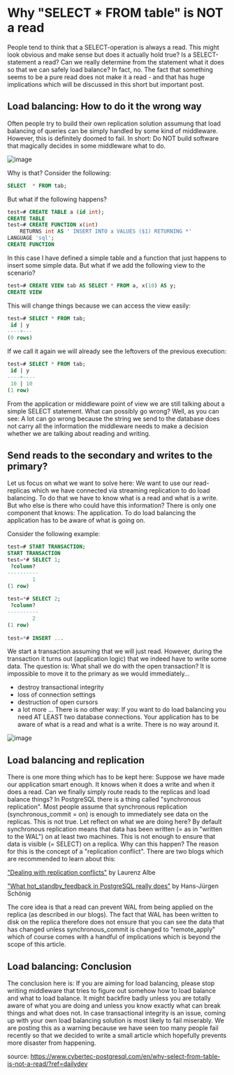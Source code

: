 # Why "SELECT * FROM table" is NOT a read

People tend to think that a SELECT-operation is always a read. This might look obvious and make sense but does it actually hold true? Is a SELECT-statement a read? Can we really determine from the statement what it does so that we can safely load balance? In fact, no. The fact that something seems to be a pure read does not make it a read - and that has huge implications which will be discussed in this short but
important post.

## Load balancing: How to do it the wrong way
Often people try to build their own replication solution assumung that load balancing of queries can be simply handled by some kind of middleware. However, this is definitely doomed to fail. In short: Do NOT build software that magically decides in some middleware what to do.

![image](https://github.com/user-attachments/assets/b5c5b05e-4a1f-4cda-a72d-4b15122b2f1a)

Why is that? Consider the following:

```sql
SELECT  * FROM tab;
```

But what if the following happens?

```sql
test=# CREATE TABLE a (id int);
CREATE TABLE
test=# CREATE FUNCTION x(int) 
    RETURNS int AS ' INSERT INTO a VALUES ($1) RETURNING *' 
LANGUAGE 'sql';
CREATE FUNCTION
```

In this case I have defined a simple table and a function that just happens to insert some simple data. But what if we add the following view to the scenario?

```sql
test=# CREATE VIEW tab AS SELECT * FROM a, x(10) AS y;
CREATE VIEW
```
This will change things because we can access the view easily:

```sql
test=# SELECT * FROM tab;
 id | y 
----+---
(0 rows)
```

If we call it again we will already see the leftovers of the previous execution:

```sql
test=# SELECT * FROM tab;
 id | y  
----+----
 10 | 10
(1 row)
```

From the application or middleware point of view we are still talking about a simple SELECT statement. What can possibly go wrong? Well, as you can see: A lot can go wrong because the string we send to the database does not carry all the information the middleware needs to make a decision whether we are talking about reading and writing.

## Send reads to the secondary and writes to the primary?
Let us focus on what we want to solve here: We want to use our read-replicas which we have connected via streaming replication to do load balancing. To do that we have to know what is a read and what is a write. But who else is there who could have this information? There is only one component that knows: The application. To do load balancing the application has to be aware of what is going on.

Consider the following example:
```sql
test=# START TRANSACTION;
START TRANSACTION
test=*# SELECT 1;
 ?column? 
----------
        1
(1 row)
 
test=*# SELECT 2;
 ?column? 
----------
        2
(1 row)
 
test=*# INSERT ...
```

We start a transaction assuming that we will just read. However, during the transaction it turns out (application logic) that we indeed have to write some data. The question is: What shall we do with the open transaction? It is impossible to move it to the primary as we would immediately…

- destroy transactional integrity
- loss of connection settings
- destruction of open cursors
- a lot more …
There is no other way: If you want to do load balancing you need AT LEAST two database connections. Your application has to be aware of what is a read and what is a write. There is no way around it.

![image](https://github.com/user-attachments/assets/a7c11771-6c4c-4c14-9745-758e74594fe3)

## Load balancing and replication
There is one more thing which has to be kept here: Suppose we have made our application smart enough. It knows when it does a write and when it does a read. Can we finally simply route reads to the replicas and load balance things? In PostgreSQL there is a thing called "synchronous replication". Most people
assume that synchronous replication (synchronous_commit = on) is enough to immediately see data on the replicas. This is not true. Let reflect on what we are doing here? By default synchronous replication means that data has been written (= as in "written to the WAL") on at least two machines. This is not enough to ensure that data is visible (= SELECT) on a replica. Why can this happen? The reason for this is the concept of a "replication conflict". There are two blogs which are recommended to learn about
this:

["Dealing with replication conflicts"](https://www.cybertec-postgresql.com/en/streaming-replication-conflicts-in-postgresql/) by Laurenz Albe 

["What hot_standby_feedback in PostgreSQL really does"](https://www.cybertec-postgresql.com/en/what-hot_standby_feedback-in-postgresql-really-does/) by Hans-Jürgen Schönig 

The core idea is that a read can prevent WAL from being applied on the replica (as described in our blogs). The fact that WAL has been written to disk on the replica therefore does not ensure that you can see the data that has changed unless synchronous_commit is changed to "remote_apply" which of course comes with a handful of implications which is beyond the scope of this article.

## Load balancing: Conclusion
The conclusion here is: If you are aiming for load balancing, please stop writing middleware that tries to figure out somehow how to load balance and what to load balance. It might backfire badly unless you are totally aware of what you are doing and unless you know exactly what can break things and what does not. In case transactional integrity is an issue, coming up with your own load balancing solution is most likely to fail miserably. We are posting this as a warning because we have seen too many people fail recently so that we decided to write a small article which hopefully prevents more disaster from happening.

source: https://www.cybertec-postgresql.com/en/why-select-from-table-is-not-a-read/?ref=dailydev


